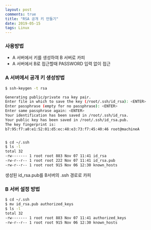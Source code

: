 ```yaml
---
layout: post
comments: true
title: "RSA 공개 키 만들기"
date: 2019-05-15
tags: Linux
---
```


### 사용방법
- A 서버에서 키를 생성하여 B 서버로 카피
- A 서버에서 B로 접근할때 PASSWORD 입력 없이 접근


### A 서버에서 공개 키 생성방법
```bash
$ ssh-keygen -t rsa 

Generating public/private rsa key pair. 
Enter file in which to save the key (/root/.ssh/id_rsa): <ENTER> 
Enter passphrase (empty for no passphrase): <ENTER> 
Enter same passphrase again: <ENTER> 
Your identification has been saved in /root/.ssh/id_rsa. 
Your public key has been saved in /root/.ssh/id_rsa.pub. 
The key fingerprint is: 
b7:95:f7:a0:e1:52:01:d5:ec:48:e3:73:f7:45:40:46 root@machineA 


$ cd ~/.ssh
$ ls -l
total 32 
-rw------- 1 root root 883 Nov 07 11:41 id_rsa 
-rw-r--r-- 1 root root 222 Nov 07 11:41 id_rsa.pub 
-rw-r--r-- 1 root root 915 Nov 06 12:30 known_hosts 
```

생성된 id_rsa.pub를 B서버의 .ssh 경로로 카피

### B 서버 설정 방법
```bash
$ cd ~/.ssh
$ mv id_rsa.pub authorized_keys
$ ls -l
total 32 
-rw------- 1 root root 883 Nov 07 11:41 authorized_keys 
-rw-r--r-- 1 root root 915 Nov 06 12:30 known_hosts 
```